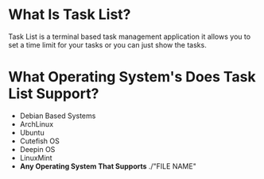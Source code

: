 # What Is Task List?
  Task List is a terminal based task management application it allows you to set a time limit for your tasks or you can just show the tasks.
# What Operating System's Does Task List Support?
  - Debian Based Systems
  - ArchLinux
  - Ubuntu
  - Cutefish OS
  - Deepin OS
  - LinuxMint
  - **Any Operating System That Supports**
         ./"FILE NAME"
